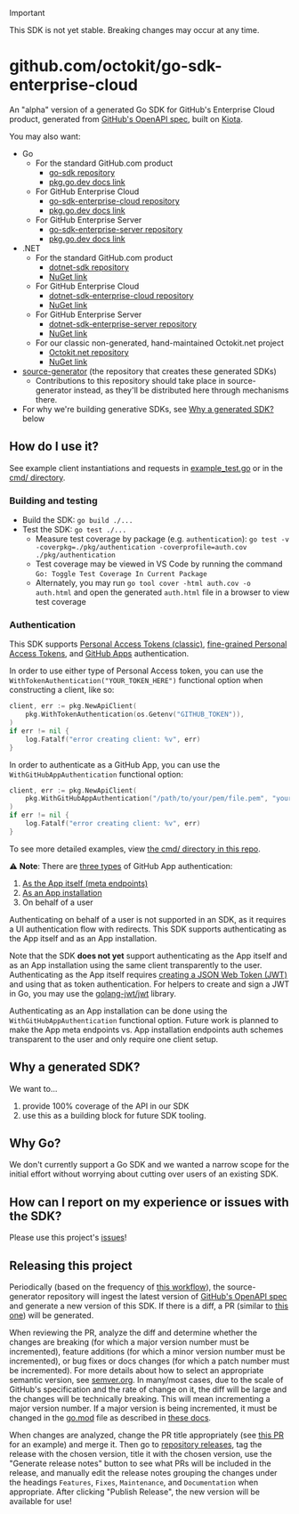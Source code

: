 > [!IMPORTANT]
> This SDK is not yet stable. Breaking changes may occur at any time.

# github.com/octokit/go-sdk-enterprise-cloud

An "alpha" version of a generated Go SDK for GitHub's Enterprise Cloud product, generated from [GitHub's OpenAPI spec](https://github.com/github/rest-api-description), built on [Kiota](https://github.com/microsoft/kiota).

You may also want:

- Go
	- For the standard GitHub.com product
		- [go-sdk repository](https://github.com/octokit/go-sdk)
		- [pkg.go.dev docs link](https://pkg.go.dev/github.com/octokit/go-sdk)
	- For GitHub Enterprise Cloud
		- [go-sdk-enterprise-cloud repository](https://github.com/octokit/go-sdk-enterprise-cloud)
		- [pkg.go.dev docs link](https://pkg.go.dev/github.com/octokit/go-sdk-enterprise-cloud)
	- For GitHub Enterprise Server
		- [go-sdk-enterprise-server repository](https://github.com/octokit/go-sdk-enterprise-server)
		- [pkg.go.dev docs link](https://pkg.go.dev/github.com/octokit/go-sdk-enterprise-server)
- .NET
	- For the standard GitHub.com product
		- [dotnet-sdk repository](https://github.com/octokit/dotnet-sdk)
		- [NuGet link](https://www.nuget.org/packages/GitHub.Octokit.SDK)
	- For GitHub Enterprise Cloud
		- [dotnet-sdk-enterprise-cloud repository](https://github.com/octokit/dotnet-sdk-enterprise-cloud)
		- [NuGet link](https://www.nuget.org/packages/GitHub.Octokit.GHEC.SDK/)
	- For GitHub Enterprise Server
		- [dotnet-sdk-enterprise-server repository](https://github.com/octokit/dotnet-sdk-enterprise-server)
		- [NuGet link](https://www.nuget.org/packages?q=GitHub.Octokit.GHES.SDK)
	- For our classic non-generated, hand-maintained Octokit.net project
		- [Octokit.net repository](https://github.com/octokit/octokit.net)
		- [NuGet link](https://www.nuget.org/packages/Octokit/)
- [source-generator](https://github.com/octokit/source-generator) (the repository that creates these generated SDKs)
	- Contributions to this repository should take place in source-generator instead, as they'll be distributed here through mechanisms there.
- For why we're building generative SDKs, see [Why a generated SDK?](#why-a-generated-sdk) below

## How do I use it?

See example client instantiations and requests in [example_test.go](pkg/example_test.go) or in the [cmd/ directory](cmd/).

### Building and testing

- Build the SDK: `go build ./...`
- Test the SDK: `go test ./...`
	- Measure test coverage by package (e.g. `authentication`): `go test -v -coverpkg=./pkg/authentication -coverprofile=auth.cov ./pkg/authentication`
	- Test coverage may be viewed in VS Code by running the command `Go: Toggle Test Coverage In Current Package`
	- Alternately, you may run `go tool cover -html auth.cov -o auth.html` and open the generated `auth.html` file in a browser to view test coverage

### Authentication

This SDK supports [Personal Access Tokens (classic)](https://docs.github.com/en/authentication/keeping-your-account-and-data-secure/managing-your-personal-access-tokens#personal-access-tokens-classic), [fine-grained Personal Access Tokens](https://docs.github.com/en/authentication/keeping-your-account-and-data-secure/managing-your-personal-access-tokens#fine-grained-personal-access-tokens), and [GitHub Apps](https://docs.github.com/en/apps/creating-github-apps/authenticating-with-a-github-app/about-authentication-with-a-github-app) authentication.

In order to use either type of Personal Access token, you can use the `WithTokenAuthentication("YOUR_TOKEN_HERE")` functional option when constructing a client, like so:

```go
client, err := pkg.NewApiClient(
	pkg.WithTokenAuthentication(os.Getenv("GITHUB_TOKEN")),
)
if err != nil {
	log.Fatalf("error creating client: %v", err)
}
```

In order to authenticate as a GitHub App, you can use the `WithGitHubAppAuthentication` functional option:

```go
client, err := pkg.NewApiClient(
	pkg.WithGitHubAppAuthentication("/path/to/your/pem/file.pem", "your-client-ID", yourInstallationIDInt),
)
if err != nil {
	log.Fatalf("error creating client: %v", err)
}
```

To see more detailed examples, view [the cmd/ directory in this repo](cmd/).

⚠️ **Note**: There are [three types](https://docs.github.com/en/apps/creating-github-apps/authenticating-with-a-github-app/about-authentication-with-a-github-app) of GitHub App authentication:
1. [As the App itself (meta endpoints)](https://docs.github.com/en/rest/apps/apps?apiVersion=2022-11-28)
1. [As an App installation](https://docs.github.com/en/rest/authentication/endpoints-available-for-github-app-installation-access-tokens?apiVersion=2022-11-28)
1. On behalf of a user

Authenticating on behalf of a user is not supported in an SDK, as it requires a UI authentication flow with redirects. This SDK supports authenticating as the App itself and as an App installation.

Note that the SDK **does not yet** support authenticating as the App itself and as an App installation using the same client transparently to the user. Authenticating as the App itself requires [creating a JSON Web Token (JWT)](https://docs.github.com/en/apps/creating-github-apps/authenticating-with-a-github-app/generating-a-json-web-token-jwt-for-a-github-app) and using that as token authentication. For helpers to create and sign a JWT in Go, you may use the [golang-jwt/jwt](https://github.com/golang-jwt/jwt) library.

Authenticating as an App installation can be done using the `WithGitHubAppAuthentication` functional option. Future work is planned to make the App meta endpoints vs. App installation endpoints auth schemes transparent to the user and only require one client setup.

## Why a generated SDK?

We want to...
1.  provide 100% coverage of the API in our SDK
2.  use this as a building block for future SDK tooling.

## Why Go?

We don't currently support a Go SDK and we wanted a narrow scope for the initial effort without worrying about cutting over users of an existing SDK.

## How can I report on my experience or issues with the SDK?

Please use this project's [issues](https://github.com/octokit/go-sdk-enterprise-cloud/issues)!

## Releasing this project

Periodically (based on the frequency of [this workflow](https://github.com/octokit/source-generator/blob/main/.github/workflows/build-go.yml)), the source-generator repository will ingest the latest version of [GitHub's OpenAPI spec](https://github.com/github/rest-api-description) and generate a new version of this SDK. If there is a diff, a PR (similar to [this one](https://github.com/octokit/go-sdk-enterprise-cloud/pull/22)) will be generated.

When reviewing the PR, analyze the diff and determine whether the changes are breaking (for which a major version number must be incremented), feature additions (for which a minor version number must be incremented), or bug fixes or docs changes (for which a patch number must be incremented). For more details about how to select an appropriate semantic version, see [semver.org](https://semver.org/). In many/most cases, due to the scale of GitHub's specification and the rate of change on it, the diff will be large and the changes will be technically breaking. This will mean incrementing a major version number. If a major version is being incremented, it must be changed in the [go.mod](./go.mod) file as described in [these docs](https://go.dev/doc/modules/release-workflow#breaking).

When changes are analyzed, change the PR title appropriately (see [this PR](https://github.com/octokit/go-sdk-enterprise-cloud/pull/40) for an example) and merge it. Then go to [repository releases](https://github.com/octokit/go-sdk-enterprise-cloud/releases), tag the release with the chosen version, title it with the chosen version, use the "Generate release notes" button to see what PRs will be included in the release, and manually edit the release notes grouping the changes under the headings `Features`, `Fixes`, `Maintenance`, and `Documentation` when appropriate. After clicking "Publish Release", the new version will be available for use!
